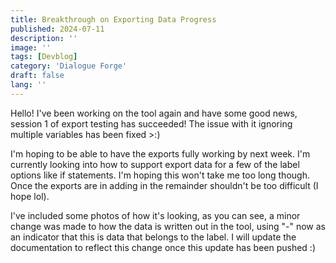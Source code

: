```yaml
---
title: Breakthrough on Exporting Data Progress
published: 2024-07-11
description: ''
image: ''
tags: [Devblog]
category: 'Dialogue Forge'
draft: false 
lang: ''
---
```


Hello! I've been working on the tool again and have some good news, session 1 of export testing has succeeded! The issue with it ignoring multiple variables has been fixed >:) 

I'm hoping to be able to have the exports fully working by next week. I'm currently looking into how to support export data for a few of the label options like if statements. I'm hoping this won't take me too long though. Once the exports are in adding in the remainder shouldn't be too difficult (I hope lol).

I've included some photos of how it's looking, as you can see, a minor change was made to how the data is written out in the tool, using "-" now as an indicator that this is data that belongs to the label. I will update the documentation to reflect this change once this update has been pushed :)